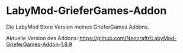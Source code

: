 # LabyMod-GrieferGames-Addon

Die LabyMod Store Version meines GrieferGames Addons.

Aktuelle Version des Addons: https://github.com/Neocraftr/LabyMod-GrieferGames-Addon-1.8.9
